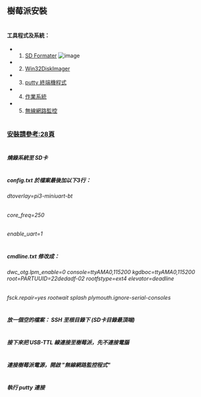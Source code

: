 ## 樹莓派安裝
#
#### 工具程式及系統：
* 1. [SD Formater](https://www.sdcard.org/downloads/formatter_4/)
![image](https://github.com/jumbokh/rpi_class/blob/master/sdformater.JPG)
* 2. [Win32DiskImager](https://sourceforge.net/projects/win32diskimager/)
* 3. [putty 終端機程式](https://www.chiark.greenend.org.uk/~sgtatham/putty/latest.html)
* 4. [作業系統](https://www.raspberrypi.org/downloads/)
* 5. [無線網路監控](https://briian.com/8293/)
#
### [安裝請參考:28頁](https://drive.google.com/file/d/1r3nSUufSA0wO9MLPtAdbwjtJ5fbfT7e9/view)
#
##### 燒錄系統至 SD卡
#
##### config.txt 於檔案最後加以下3行：
###### dtoverlay=pi3-miniuart-bt
###### core_freq=250
###### enable_uart=1
#
##### cmdline.txt 修改成：
###### dwc_otg.lpm_enable=0 console=ttyAMA0,115200 kgdboc=ttyAMA0,115200 root=PARTUUID=22dedadf-02 rootfstype=ext4 elevator=deadline 
###### fsck.repair=yes rootwait splash plymouth.ignore-serial-consoles
#
##### 放一個空的檔案： SSH 至根目錄下 (SD卡目錄最頂端)
#
##### 接下來把 USB-TTL 線連接至樹莓派，先不連接電腦
#
##### 連接樹莓派電源，開啟 "無線網路監控程式"
#
##### 執行 putty 連接

